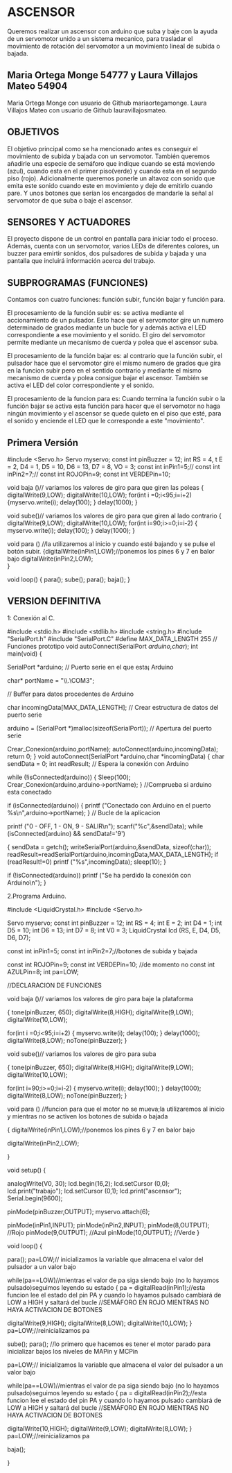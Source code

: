 # ASCENSOR

Queremos realizar un ascensor con arduino que suba y baje con la ayuda de un servomotor unido a un sistema mecanico, para trasladar el movimiento de rotación del servomotor a un movimiento lineal de subida o bajada.

## Maria Ortega Monge 54777 y Laura Villajos Mateo 54904
Maria Ortega Monge con usuario de Github mariaortegamonge.
Laura Villajos Mateo con usuario de Github lauravillajosmateo.

## OBJETIVOS

El objetivo principal como se ha mencionado antes es conseguir el movimiento de subida y bajada con un servomotor.
También queremos añadirle una especie de semáforo que indique cuando se está moviendo (azul), cuando esta en el primer piso(verde) y cuando esta en el segundo piso (rojo).
Adicionalmente queremos ponerle un altavoz con sonido que emita este sonido cuando este en movimiento y deje de emitirlo cuando pare.
Y unos botones que serían los encargados de mandarle la señal al servomotor de que suba o baje el ascensor.

## SENSORES Y ACTUADORES

El proyecto dispone de un control en pantalla para iniciar todo el proceso. Además, cuenta con un servomotor, varios LEDs de diferentes colores, un buzzer para emirtir sonidos, dos pulsadores de subida y bajada y una pantalla que incluirá información acerca del trabajo.

## SUBPROGRAMAS (FUNCIONES)
Contamos con cuatro funciones: función subir, función bajar y función para.

El procesamiento de la función subir es: se activa mediante el accionamiento de un pulsador. Esto hace que el servomotor gire un numero determinado de grados mediante un bucle for y además activa el LED correspondiente a ese movimiento y el sonido. El giro del servomotor permite mediante un mecanismo de cuerda y polea que el ascensor suba.

El procesamiento de la función bajar es: al contrario que la función subir, el pulsador hace que el servomotor gire el mismo numero de grados que gira en la funcion subir pero en el sentido contrario y mediante el mismo mecanismo de cuerda y polea consigue bajar el ascensor. También se activa el LED del color correspondiente y el sonido.

El procesamiento de la funcion para es: Cuando termina la función subir o la función bajar se activa esta función para hacer que el servomotor no haga ningún movimiento y el ascensor se quede quieto en el piso que esté, para el sonido y enciende el LED que le corresponde a este "movimiento".


## Primera Versión 

#include <Servo.h>
Servo myservo;
const int pinBuzzer = 12;
int RS = 4, t E = 2, D4 = 1, D5 = 10, D6 = 13,
D7 = 8, VO = 3;
const int  inPin1=5;//
const int  inPin2=7;//
const int  ROJOPin=9;
const int  VERDEPin=10;

void baja ()// variamos los valores de giro para que giren las poleas
{ 
digitalWrite(9,LOW);
digitalWrite(10,LOW);
 for(int i =0;i<95;i=i+2)
 {myservo.write(i);
  delay(100);
 }
 delay(1000); 
}

void sube()// variamos los valores de giro para
 que giren al lado contrario
{
digitalWrite(9,LOW);
digitalWrite(10,LOW);
 for(int i=90;i>=0;i=i-2)
 {
  myservo.write(i);
  delay(100);
 }
 delay(1000);
}

void para () //la utilizaremos al inicio y cuando esté bajando y 
se pulse el botón subir.
{digitalWrite(inPin1,LOW);//ponemos los pines  6 y 7 en 
balor bajo
digitalWrite(inPin2,LOW);      
}

void loop() {
para();
  sube();
  para();
  baja();
  }

## VERSION DEFINITIVA
1: Conexión al C.

#include <stdio.h>
#include <stdlib.h>
#include <string.h>
#include "SerialPort.h"
#include "SerialPort.C"
#define MAX_DATA_LENGTH 255
// Funciones prototipo
void autoConnect(SerialPort *arduino,char*);
int main(void)
{
    
   SerialPort *arduino;
    // Puerto serie en el que esta¡ Arduino
    
   char* portName = "\\\\.\\COM3";
    
   // Buffer para datos procedentes de Arduino
   
   char incomingData[MAX_DATA_LENGTH];
    // Crear estructura de datos del puerto serie
    
   arduino = (SerialPort *)malloc(sizeof(SerialPort));
    // Apertura del puerto serie
    
   Crear_Conexion(arduino,portName);
    autoConnect(arduino,incomingData);
    return 0;
}
void autoConnect(SerialPort *arduino,char *incomingData)
{
    char sendData = 0;
    int readResult;
    // Espera la conexión con Arduino
    
   while (!isConnected(arduino))
    {
        Sleep(100);
        Crear_Conexion(arduino,arduino->portName);
    }
    //Comprueba si arduino esta conectado
    
   if (isConnected(arduino))
    {
        printf ("Conectado con Arduino en el puerto %s\n",arduino->portName);
    }
    // Bucle de la aplicacion
    
   printf ("0 - OFF, 1 - ON, 9 - SALIR\n");
    scanf("%c",&sendData);
    while (isConnected(arduino) && sendData!='9')
    
   {
        sendData = getch();
        writeSerialPort(arduino,&sendData, sizeof(char));
        readResult=readSerialPort(arduino,incomingData,MAX_DATA_LENGTH);
        if (readResult!=0)
            printf ("%s",incomingData);
        sleep(10);
    }
    
   if (!isConnected(arduino))
        printf ("Se ha perdido la conexión con Arduino\n");
}


2.Programa Arduino.

#include <LiquidCrystal.h>
#include <Servo.h>

Servo myservo;
const int pinBuzzer = 12;
int RS = 4;
int E = 2;
int D4 = 1;
int D5 = 10;
int D6 = 13;
int D7 = 8;
int V0 = 3;
LiquidCrystal lcd (RS, E, D4, D5, D6, D7);

const int  inPin1=5;
const int  inPin2=7;//botones de subida y bajada

const int  ROJOPin=9;
const int  VERDEPin=10;
//de momento no const int  AZULPin=8;
int pa=LOW;



//DECLARACION DE FUNCIONES

void baja ()// variamos los valores de giro para baje la plataforma

{
  tone(pinBuzzer, 650);
  digitalWrite(8,HIGH);
digitalWrite(9,LOW);
digitalWrite(10,LOW);

 for(int i =0;i<95;i=i+2)
 {
  myservo.write(i);
  delay(100);
 }
 delay(1000);
 digitalWrite(8,LOW);
 noTone(pinBuzzer); 
}

void sube()// variamos los valores de giro para suba

{
   tone(pinBuzzer, 650);
digitalWrite(8,HIGH);
digitalWrite(9,LOW);
digitalWrite(10,LOW);

 for(int i=90;i>=0;i=i-2)
 {
  myservo.write(i);
  delay(100);
 }
 delay(1000);
 digitalWrite(8,LOW);
 noTone(pinBuzzer);
}

void para () //funcion para que el motor no se mueva;la utilizaremos al inicio y mientras no se activen los botones de subida o bajada

{
digitalWrite(inPin1,LOW);//ponemos los pines  6 y 7 en balor bajo
	
digitalWrite(inPin2,LOW);
         
}


void setup() {
  
  analogWrite(V0, 30);
    lcd.begin(16,2);
    lcd.setCursor (0,0);
    lcd.print("trabajo");
    lcd.setCursor (0,1);
    lcd.print("ascensor");
  Serial.begin(9600);
  
  pinMode(pinBuzzer,OUTPUT);
myservo.attach(6);

pinMode(inPin1,INPUT);
pinMode(inPin2,INPUT);
  pinMode(8,OUTPUT); //Rojo
  pinMode(9,OUTPUT); //Azul
  pinMode(10,OUTPUT); //Verde
}

  
void loop() {
 
para();
	pa=LOW;// inicializamos la variable que almacena el valor del pulsador a un valor bajo
	
while(pa==LOW)//mientras el valor de pa siga siendo bajo (no lo hayamos pulsado)seguimos leyendo su estado
	{
		pa = digitalRead(inPin1);//esta funcion lee el estado del pin PA y cuando lo hayamos pulsado cambiará de LOW a HIGH y saltará del bucle
		//SEMÁFORO EN ROJO MIENTRAS NO HAYA ACTIVACION DE BOTONES
		
digitalWrite(9,HIGH);
digitalWrite(8,LOW);
digitalWrite(10,LOW);
		}
pa=LOW;//reinicializamos pa

  sube();
  para();
//lo primero que hacemos es tener el motor parado para inicializar bajos los niveles de MAPin y MCPin

pa=LOW;// inicializamos la variable que almacena el valor del pulsador a un valor bajo

while(pa==LOW)//mientras el valor de pa siga siendo bajo (no lo hayamos pulsado)seguimos leyendo su estado
	{
		pa = digitalRead(inPin2);//esta funcion lee el estado del pin PA y cuando lo hayamos pulsado cambiará de LOW a HIGH y saltará del bucle
		//SEMÁFORO EN ROJO MIENTRAS NO HAYA ACTIVACION DE BOTONES
		
digitalWrite(10,HIGH);
digitalWrite(9,LOW);
digitalWrite(8,LOW);
		}
	pa=LOW;//reinicializamos pa

  baja();
    
  }



